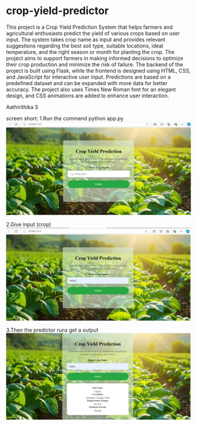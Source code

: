 # crop-yield-predictor
 This project is a Crop Yield Prediction System that helps farmers and agricultural enthusiasts predict the yield of various crops based on user input. The system takes crop name as input and provides relevant suggestions regarding the best soil type, suitable locations, ideal temperature, and the right season or month for planting the crop. The project aims to support farmers in making informed decisions to optimize their crop production and minimize the risk of failure.  The backend of the project is built using Flask, while the frontend is designed using HTML, CSS, and JavaScript for interactive user input. Predictions are based on a predefined dataset and can be expanded with more data for better accuracy. The project also uses Times New Roman font for an elegant design, and CSS animations are added to enhance user interaction.


Aathirithika S

screen short:
1.Run the commend python app.py 
   ![alt text](image.png)

2.Give input (crop)
   ![alt text](image-1.png)

3.Then the predictor runs get a output
   ![alt text](image-2.png)
